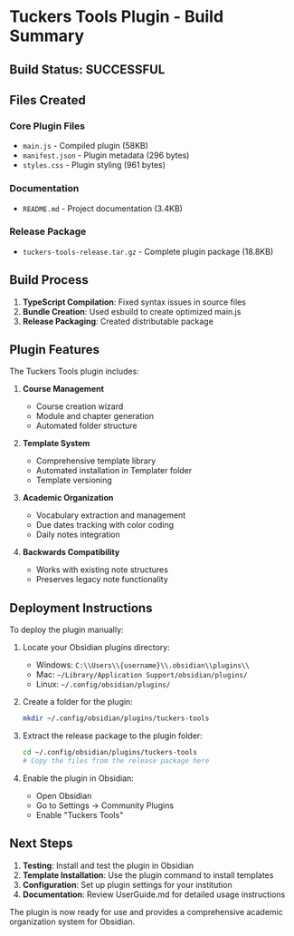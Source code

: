 # Tuckers Tools Plugin - Build Summary

## Build Status: SUCCESSFUL

## Files Created

### Core Plugin Files
- `main.js` - Compiled plugin (58KB)
- `manifest.json` - Plugin metadata (296 bytes)
- `styles.css` - Plugin styling (961 bytes)

### Documentation
- `README.md` - Project documentation (3.4KB)

### Release Package
- `tuckers-tools-release.tar.gz` - Complete plugin package (18.8KB)

## Build Process

1. **TypeScript Compilation**: Fixed syntax issues in source files
2. **Bundle Creation**: Used esbuild to create optimized main.js
3. **Release Packaging**: Created distributable package

## Plugin Features

The Tuckers Tools plugin includes:

1. **Course Management**
   - Course creation wizard
   - Module and chapter generation
   - Automated folder structure

2. **Template System**
   - Comprehensive template library
   - Automated installation in Templater folder
   - Template versioning

3. **Academic Organization**
   - Vocabulary extraction and management
   - Due dates tracking with color coding
   - Daily notes integration

4. **Backwards Compatibility**
   - Works with existing note structures
   - Preserves legacy note functionality

## Deployment Instructions

To deploy the plugin manually:

1. Locate your Obsidian plugins directory:
   - Windows: `C:\\Users\\{username}\\.obsidian\\plugins\\`
   - Mac: `~/Library/Application Support/obsidian/plugins/`
   - Linux: `~/.config/obsidian/plugins/`

2. Create a folder for the plugin:
   ```bash
   mkdir ~/.config/obsidian/plugins/tuckers-tools
   ```

3. Extract the release package to the plugin folder:
   ```bash
   cd ~/.config/obsidian/plugins/tuckers-tools
   # Copy the files from the release package here
   ```

4. Enable the plugin in Obsidian:
   - Open Obsidian
   - Go to Settings → Community Plugins
   - Enable "Tuckers Tools"

## Next Steps

1. **Testing**: Install and test the plugin in Obsidian
2. **Template Installation**: Use the plugin command to install templates
3. **Configuration**: Set up plugin settings for your institution
4. **Documentation**: Review UserGuide.md for detailed usage instructions

The plugin is now ready for use and provides a comprehensive academic organization system for Obsidian.